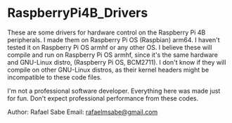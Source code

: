 # RaspberryPi4B_Drivers
These are some drivers for hardware control on the Raspberry Pi 4B peripherals.
I made them on Raspberry Pi OS (Raspbian) arm64. I haven't tested it on Raspberry Pi OS armhf or any other OS.
I believe these will compile and run on Raspberry Pi OS armhf, since it's the same hardware and GNU-Linux distro, (Raspberry Pi OS, BCM2711).
I don't know if they will compile on other GNU-Linux distros, as their kernel headers might be incompatible to these code files.

I'm not a professional software developer. Everything here was made just for fun. Don't expect professional performance from these codes.

Author: Rafael Sabe
Email: rafaelmsabe@gmail.com
